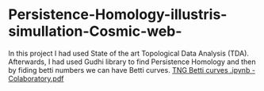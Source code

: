 # Persistence-Homology-illustris-simullation-Cosmic-web-
In this project I had used State of the art Topological Data Analysis (TDA).
Afterwards, I had used Gudhi library to find Persistence Homology and then by fiding betti numbers we can have Betti curves. 
[TNG Betti curves .ipynb - Colaboratory.pdf](https://github.com/samildk/Persistence-Homology-illustris-simullation-Cosmic-web-/files/9242445/TNG.Betti.curves.ipynb.-.Colaboratory.pdf)
